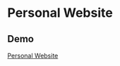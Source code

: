 # Personal Website

Demo
--------------------

 <a href="http://niusha.free.fr/" target="_blank">Personal Website</a>

